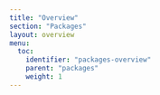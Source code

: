 ```yaml
---
title: "Overview"
section: "Packages"
layout: overview
menu:
  toc:
    identifier: "packages-overview"
    parent: "packages"
    weight: 1
---
```

